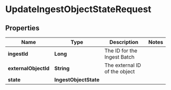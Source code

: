 

# UpdateIngestObjectStateRequest


## Properties

Name | Type | Description | Notes
------------ | ------------- | ------------- | -------------
**ingestId** | **Long** | The ID for the Ingest Batch | 
**externalObjectId** | **String** | The external ID of the object | 
**state** | **IngestObjectState** |  | 



